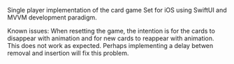Single player implementation of the card game Set for iOS using SwiftUI and MVVM development paradigm.

Known issues: 
When resetting the game, the intention is for the cards to disappear with animation and for new cards to reappear with animation. This does not work as expected. Perhaps implementing a delay betwen removal and insertion will fix this problem.
